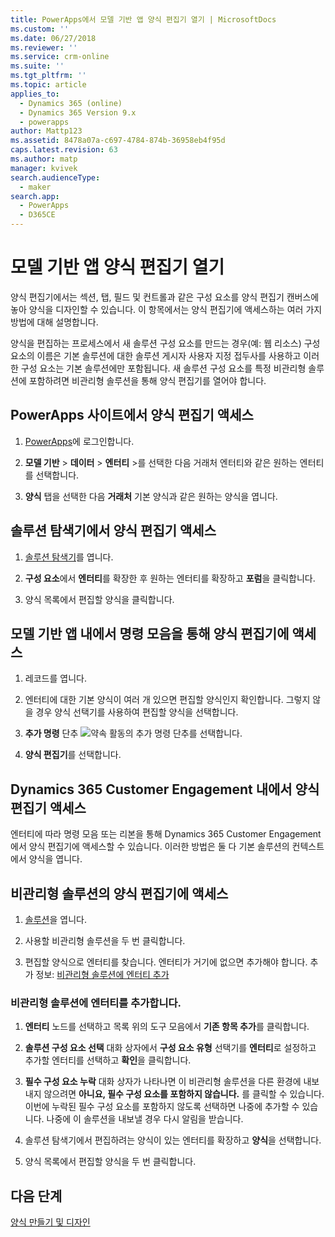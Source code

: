 ```yaml
---
title: PowerApps에서 모델 기반 앱 양식 편집기 열기 | MicrosoftDocs
ms.custom: ''
ms.date: 06/27/2018
ms.reviewer: ''
ms.service: crm-online
ms.suite: ''
ms.tgt_pltfrm: ''
ms.topic: article
applies_to:
  - Dynamics 365 (online)
  - Dynamics 365 Version 9.x
  - powerapps
author: Mattp123
ms.assetid: 8478a07a-c697-4784-874b-36958eb4f95d
caps.latest.revision: 63
ms.author: matp
manager: kvivek
search.audienceType:
  - maker
search.app:
  - PowerApps
  - D365CE
---
```


# <a name="open-the-model-driven-app-form-editor"></a>모델 기반 앱 양식 편집기 열기 
양식 편집기에서는 섹션, 탭, 필드 및 컨트롤과 같은 구성 요소를 양식 편집기 캔버스에 놓아 양식을 디자인할 수 있습니다. 이 항목에서는 양식 편집기에 액세스하는 여러 가지 방법에 대해 설명합니다.
 
양식을 편집하는 프로세스에서 새 솔루션 구성 요소를 만드는 경우(예: 웹 리소스) 구성 요소의 이름은 기본 솔루션에 대한 솔루션 게시자 사용자 지정 접두사를 사용하고 이러한 구성 요소는 기본 솔루션에만 포함됩니다. 새 솔루션 구성 요소를 특정 비관리형 솔루션에 포함하려면 비관리형 솔루션을 통해 양식 편집기를 열어야 합니다.  

## <a name="access-the-form-editor-from-the-powerapps-site"></a>PowerApps 사이트에서 양식 편집기 액세스

1. [PowerApps](https://web.powerapps.com/)에 로그인합니다. 

2. **모델 기반** > **데이터** > **엔터티** >를 선택한 다음 거래처 엔터티와 같은 원하는 엔터티를 선택합니다. 

3. **양식** 탭을 선택한 다음 **거래처** 기본 양식과 같은 원하는 양식을 엽니다.

## <a name="access-the-form-editor-from-solution-explorer"></a>솔루션 탐색기에서 양식 편집기 액세스
  
1.  [솔루션 탐색기](advanced-navigation.md#solution-explorer)를 엽니다.
  
2.  **구성 요소**에서 **엔터티**를 확장한 후 원하는 엔터티를 확장하고 **포럼**을 클릭합니다.  
  
3.  양식 목록에서 편집할 양식을 클릭합니다.  
  

## <a name="access-the-form-editor-through-the-command-bar-within-a-model-driven-app"></a>모델 기반 앱 내에서 명령 모음을 통해 양식 편집기에 액세스 
  
1.  레코드를 엽니다.  
  
2.  엔터티에 대한 기본 양식이 여러 개 있으면 편집할 양식인지 확인합니다. 그렇지 않을 경우 양식 선택기를 사용하여 편집할 양식을 선택합니다.  
  
3.  **추가 명령** 단추 ![약속 활동의 추가 명령 단추](media/more-commands.gif "약속 활동의 추가 명령 단추")를 선택합니다.  
  
4.  **양식 편집기**를 선택합니다.  

## <a name="access-the-form-editor-from-within-dynamics-365-customer-engagement"></a>Dynamics 365 Customer Engagement 내에서 양식 편집기 액세스
  
 엔터티에 따라 명령 모음 또는 리본을 통해 Dynamics 365 Customer Engagement에서 양식 편집기에 액세스할 수 있습니다. 이러한 방법은 둘 다 기본 솔루션의 컨텍스트에서 양식을 엽니다. 

## <a name="access-the-form-editor-for-an-unmanaged-solution"></a>비관리형 솔루션의 양식 편집기에 액세스  
  
1.  [솔루션](advanced-navigation.md#solutions)을 엽니다.  
  
2.  사용할 비관리형 솔루션을 두 번 클릭합니다.  
  
3.  편집할 양식으로 엔터티를 찾습니다. 엔터티가 거기에 없으면 추가해야 합니다. 추가 정보: [비관리형 솔루션에 엔터티 추가](#add-an-entity-to-an-unmanaged-solution) 
  
### <a name="add-an-entity-to-an-unmanaged-solution"></a>비관리형 솔루션에 엔터티를 추가합니다.  
  
1.  **엔터티** 노드를 선택하고 목록 위의 도구 모음에서 **기존 항목 추가**를 클릭합니다.  
  
2.  **솔루션 구성 요소 선택** 대화 상자에서 **구성 요소 유형** 선택기를 **엔터티**로 설정하고 추가할 엔터티를 선택하고 **확인**을 클릭합니다.  
  
3.  **필수 구성 요소 누락** 대화 상자가 나타나면 이 비관리형 솔루션을 다른 환경에 내보내지 않으려면 **아니요, 필수 구성 요소를 포함하지 않습니다.** 를 클릭할 수 있습니다. 이번에 누락된 필수 구성 요소를 포함하지 않도록 선택하면 나중에 추가할 수 있습니다. 나중에 이 솔루션을 내보낼 경우 다시 알림을 받습니다.  
  
5.  솔루션 탐색기에서 편집하려는 양식이 있는 엔터티를 확장하고 **양식**을 선택합니다.  
  
6.  양식 목록에서 편집할 양식을 두 번 클릭합니다.  

## <a name="next-steps"></a>다음 단계

[양식 만들기 및 디자인](create-design-forms.md)
